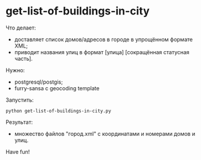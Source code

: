 get-list-of-buildings-in-city
=============================

Что делает:

  - доставляет список домов/адресов в городе в упрощённом формате XML;
  - приводит названия улиц в формат [улица] [сокращённая статусная часть].

Нужно:

  - postgresql/postgis;
  - furry-sansa с geocoding template

Запустить:

    python get-list-of-buildings-in-city.py

Результат:

  - множество файлов "город.xml" с координатами и номерами домов и улиц.

Have fun!
